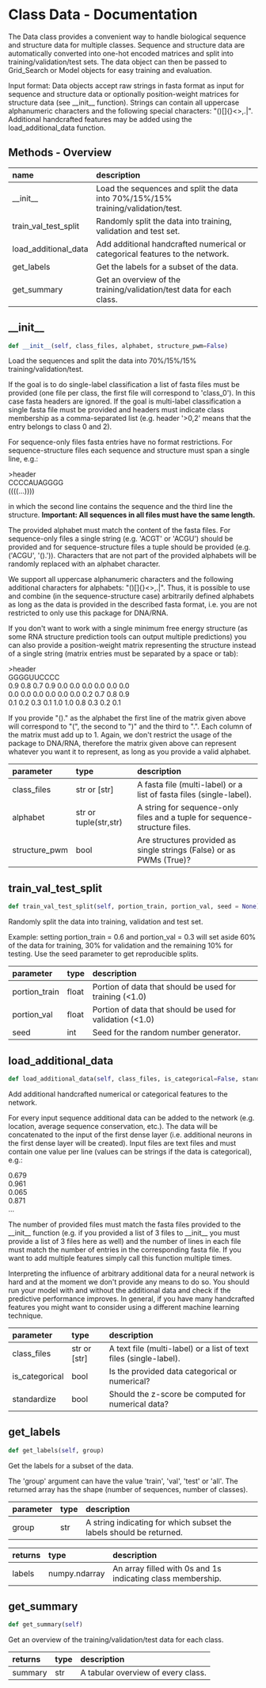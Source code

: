 # Class Data - Documentation

The Data class provides a convenient way to handle biological sequence and structure data for multiple classes. Sequence and structure data are automatically converted into one-hot encoded matrices and split into training/validation/test sets. The data object can then be passed to Grid\_Search or Model objects for easy training and evaluation. 

 Input format: Data objects accept raw strings in fasta format as input for sequence and structure data or optionally position-weight matrices for structure data (see \_\_init\_\_ function). Strings can contain all uppercase alphanumeric characters and the following special characters: "()[]{}<\>,.|". Additional handcrafted features may be added using the load\_additional\_data function.

## Methods - Overview

| name | description |
|:-|:-|
| \_\_init\_\_ | Load the sequences and split the data into 70%/15%/15% training/validation/test. |
| train\_val\_test\_split | Randomly split the data into training, validation and test set. |
| load\_additional\_data | Add additional handcrafted numerical or categorical features to the network. |
| get\_labels | Get the labels for a subset of the data. |
| get\_summary | Get an overview of the training/validation/test data for each class. |
## \_\_init\_\_

``` python
def __init__(self, class_files, alphabet, structure_pwm=False)
```
Load the sequences and split the data into 70%/15%/15% training/validation/test. 

 If the goal is to do single-label classification a list of fasta files must be provided (one file per class, the first file will correspond to 'class\_0'). In this case fasta headers are ignored. If the goal is multi-label classification a single fasta file must be provided and headers must indicate class membership as a comma-separated list (e.g. header '\>0,2' means that the entry belongs to class 0 and 2). 

 For sequence-only files fasta entries have no format restrictions. For sequence-structure files each sequence and structure must span a single line, e.g.: 

  \>header  
  CCCCAUAGGGG  
  ((((...))))  
 

 in which the second line contains the sequence and the third line the structure. **Important: All sequences in all files must have the same length.** 

 The provided alphabet must match the content of the fasta files. For sequence-only files a single string (e.g. 'ACGT' or 'ACGU') should be provided and for sequence-structure files a tuple should be provided (e.g. ('ACGU', '().')). Characters that are not part of the provided alphabets will be randomly replaced with an alphabet character. 

 We support all uppercase alphanumeric characters and the following additional characters for alphabets: "()[]{}<\>,.|". Thus, it is possible to use and combine (in the sequence-structure case) arbitrarily defined alphabets as long as the data is provided in the described fasta format, i.e. you are not restricted to only use this package for DNA/RNA. 

 If you don't want to work with a single minimum free energy structure (as some RNA structure prediction tools can output multiple predictions) you can also provide a position-weight matrix representing the structure instead of a single string (matrix entries must be separated by a space or tab): 

  \>header  
  GGGGUUCCCC  
  0.9 0.8 0.7 0.9 0.0 0.0 0.0 0.0 0.0 0.0  
  0.0 0.0 0.0 0.0 0.0 0.0 0.2 0.7 0.8 0.9  
  0.1 0.2 0.3 0.1 1.0 1.0 0.8 0.3 0.2 0.1  
 

 If you provide "()." as the alphabet the first line of the matrix given above will correspond to "(", the second to ")" and the third to ".". Each column of the matrix must add up to 1. Again, we don't restrict the usage of the package to DNA/RNA, therefore the matrix given above can represent whatever you want it to represent, as long as you provide a valid alphabet. 



| parameter | type | description |
|:-|:-|:-|
| class_files | str or [str] | A fasta file (multi-label) or a list of fasta files (single-label). |
| alphabet | str or tuple(str,str) | A string for sequence-only files and a tuple for sequence-structure files. |
| structure_pwm | bool | Are structures provided as single strings (False) or as PWMs (True)? |
## train\_val\_test\_split

``` python
def train_val_test_split(self, portion_train, portion_val, seed = None)
```
Randomly split the data into training, validation and test set. 

 Example: setting portion\_train = 0.6 and portion\_val = 0.3 will set aside 60% of the data for training, 30% for validation and the remaining 10% for testing. Use the seed parameter to get reproducible splits. 



| parameter | type | description |
|:-|:-|:-|
| portion_train | float | Portion of data that should be used for training (<1.0) |
| portion_val | float | Portion of data that should be used for validation (<1.0) |
| seed | int | Seed for the random number generator. |
## load\_additional\_data

``` python
def load_additional_data(self, class_files, is_categorical=False, standardize=False)
```
Add additional handcrafted numerical or categorical features to the network. 

 For every input sequence additional data can be added to the network (e.g. location, average sequence conservation, etc.). The data will be concatenated to the input of the first dense layer (i.e. additional neurons in the first dense layer will be created). Input files are text files and must contain one value per line (values can be strings if the data is categorical), e.g.: 

  0.679  
  0.961  
  0.065  
  0.871  
  ...  
 

 The number of provided files must match the fasta files provided to the \_\_init\_\_ function (e.g. if you provided a list of 3 files to \_\_init\_\_ you must provide a list of 3 files here as well) and the number of lines in each file must match the number of entries in the corresponding fasta file. If you want to add multiple features simply call this function multiple times. 

 Interpreting the influence of arbitrary additional data for a neural network is hard and at the moment we don't provide any means to do so. You should run your model with and without the additional data and check if the predictive performance improves. In general, if you have many handcrafted features you might want to consider using a different machine learning technique. 



| parameter | type | description |
|:-|:-|:-|
| class_files | str or [str] | A text file (multi-label) or a list of text files (single-label). |
| is_categorical | bool | Is the provided data categorical or numerical? |
| standardize | bool | Should the z-score be computed for numerical data? |
## get\_labels

``` python
def get_labels(self, group)
```
Get the labels for a subset of the data. 

 The 'group' argument can have the value 'train', 'val', 'test' or 'all'. The returned array has the shape (number of sequences, number of classes). 



| parameter | type | description |
|:-|:-|:-|
| group | str | A string indicating for which subset the labels should be returned. |

| returns | type | description |
|:-|:-|:-|
| labels | numpy.ndarray | An array filled with 0s and 1s indicating class membership. |
## get\_summary

``` python
def get_summary(self)
```
Get an overview of the training/validation/test data for each class. 




| returns | type | description |
|:-|:-|:-|
| summary | str | A tabular overview of every class. |
